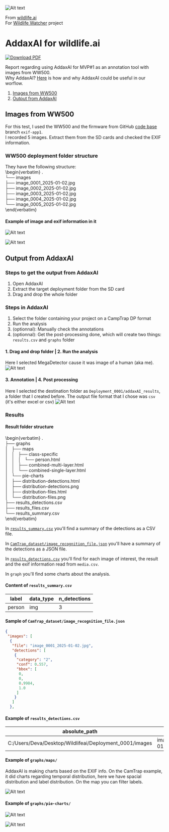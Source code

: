 ![Alt text](../../images/wildlife-ai-logo.png)

From [wildlife.ai](https://wildlife.ai/)  
For [Wildlife Watcher](https://wildlife.ai/projects/wildlife-watcher/) project  

# AddaxAI for wildlife.ai

[![Download PDF](https://img.shields.io/badge/Download-PDF-blue)](../pdf/image_processing_addaxAI.pdf)

Report regarding using AddaxAI for MVP#1 as an annotation tool with images from WW500.  
Why AddaxAI? [Here](https://github.com/wildlifeai/wildlife-watcher-testing/blob/main/_documentation/data_science_testing/addaxAI_testing/report_addaxAI_testing_camtrap.md) is how and why AddaxAI could be useful in our worflow.

1. [Images from WW500](#images-from-ww500)
2. [Output from AddaxAI](#output-from-addaxai)

## Images from WW500

For this test, I used the WW500 and the firmware from GitHub [code base](https://github.com/wildlifeai/Seeed_Grove_Vision_AI_Module_V2) branch `exif-app1`.  
I recorded 5 images. Extract them from the SD cards and checked the EXIF information.  

### WW500 deployment folder structure

They have the following structure:  
\begin{verbatim}
.  
└── images  
    ├── image_0001_2025-01-02.jpg  
    ├── image_0002_2025-01-02.jpg  
    ├── image_0003_2025-01-02.jpg  
    ├── image_0004_2025-01-02.jpg  
    └── image_0005_2025-01-02.jpg  
\end{verbatim}

#### Example of image and exif information in it

![Alt text](../../images/WW500_results/Deployment_0001/images/image_0004_2025-01-02.jpg)

![Alt text](../../images/screenshots/exiftool_result_image.jpg)

## Output from AddaxAI

### Steps to get the output from AddaxAI

1. Open AddaxAI
2. Extract the target deployment folder from the SD card
3. Drag and drop the whole folder

### Steps in AddaxAI

1. Select the folder containing your project on a CampTrap DP format
2. Run the analysis
3. (optionnal): Manually check the annotations
4. (optionnal): Get the post-processing done, which will create two things: `results.csv` and `graphs` folder

#### 1. Drag and drop folder | 2. Run the analysis

Here I selected MegaDetector cause it was image of a human (aka me).
![Alt text](../../images/screenshots/addaxAI_frontpage_WW500.jpg)

#### 3. Annotation | 4. Post processing

Here I selected the destination folder as `Deployment_0001/addaxAI_results`, a folder that I created before. The output file format that I chose was `csv` (it's either excel or csv)
![Alt text](../../images/screenshots/addaxAI_postprocessing_WW500.jpg)

### Results

#### Result folder structure

\begin{verbatim}
.  
├── graphs  
│   ├── maps  
│   │   ├── class-specific  
│   │   │   └── person.html  
│   │   ├── combined-multi-layer.html  
│   │   └── combined-single-layer.html  
│   └── pie-charts  
│       ├── distribution-detections.html  
│       ├── distribution-detections.png  
│       ├── distribution-files.html  
│       └── distribution-files.png  
├── results_detections.csv  
├── results_files.csv  
└── results_summary.csv  
\end{verbatim}

In [`results_summary.csv`](#content-of-results_summarycsv) you'll find a summary of the detections as a CSV file.  

In [`CamTrap_dataset/image_recognition_file.json`](#sample-of-camtrap_datasetimage_recognition_filejson) you'll have a summary of the detections as a JSON file.  

In [`results_detections.csv`](#example-of-results_detectionscsv) you'll find for each image of interest, the result and the exif information read from `media.csv`.  

In `graph` you'll find some charts about the analysis.  

#### Content of `results_summary.csv`

| label  | data_type | n_detections |
| ------ | --------- | ------------ |
| person | img       | 3            |

#### Sample of `CamTrap_dataset/image_recognition_file.json`

```json
{
 "images": [
  {
   "file": "image_0001_2025-01-02.jpg",
   "detections": [
    {
     "category": "2",
     "conf": 0.557,
     "bbox": [
      0,
      0,
      0.9984,
      1.0
     ]
    }
   ]
  },
```

#### Example of `results_detections.csv`

| absolute_path                                           | relative_path             | data_type | label  | confidence | human_verified | bbox_left | bbox_top | bbox_right | bbox_bottom | file_height | file_width | DateTimeOriginal | DateTime | DateTimeDigitized | Latitude           | Longitude          | GPSLink                                                          | Altitude | Make | Model | Flash | ExifOffset | ResolutionUnit | YCbCrPositioning | XResolution | YResolution | ExifVersion | ComponentsConfiguration | FlashPixVersion | ColorSpace | ExifImageWidth | ISOSpeedRatings | ExifImageHeight | ExposureMode | WhiteBalance | SceneCaptureType | ExposureTime | Software | Sharpness | Saturation | ReferenceBlackWhite |
| ------------------------------------------------------- | ------------------------- | --------- | ------ | ---------- | -------------- | --------- | -------- | ---------- | ----------- | ----------- | ---------- | ---------------- | -------- | ----------------- | ------------------ | ------------------ | ---------------------------------------------------------------- | -------- | ---- | ----- | ----- | ---------- | -------------- | ---------------- | ----------- | ----------- | ----------- | ----------------------- | --------------- | ---------- | -------------- | --------------- | --------------- | ------------ | ------------ | ---------------- | ------------ | -------- | --------- | ---------- | ------------------- |
| C:/Users/Deva/Desktop/Wildlifeai/Deployment_0001/images | image_0001_2025-01-02.jpg | img       | person | 0.557      | False          | 0         | 0        | 639        | 480         | 480         | 640        | NA               | NA       | NA                | -39.35379972222222 | 174.43829972222224 | https://maps.google.com/?q=-39.35379972222222,174.43829972222224 | NA       | NA   | NA    | NA    | 314        | 2              | 1                | 72.0        | 72.0        | b'0231'     | b'x01x02x03x00' | b'0100'         | 1          | 640            | NA              | 480             | NA           | NA           | NA               | NA           | NA       | NA        | NA         | NA                  |

#### Example of `graphs/maps/`

AddaxAI is making charts based on the EXIF info. On the CamTrap example, it did charts regarding temporal distribution, here we have spacial distribution and label distribution. On the map you can filter labels. 

![Alt text](../../images/screenshots/addaxAI_result_WW500_map.jpg)

#### Example of `graphs/pie-charts/`

![Alt text](../../images/WW500_results/Deployment_0001/addaxAI_results/graphs/pie-charts/distribution-files.png)

![Alt text](../../images/WW500_results/Deployment_0001/addaxAI_results/graphs/pie-charts/distribution-detections.png)
